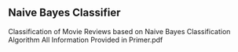 ## Naive Bayes Classifier ##

Classification of Movie Reviews based on Naive Bayes Classification Algorithm
All Information Provided in Primer.pdf